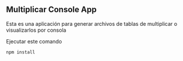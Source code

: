 ## Multiplicar Console App

Esta es una aplicación para generar archivos de tablas de multiplicar o visualizarlos por consola

Ejecutar este comando

````
npm install
````